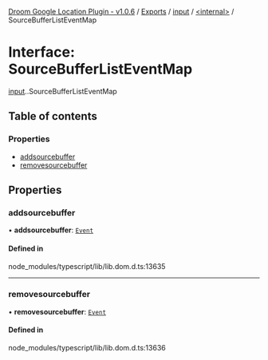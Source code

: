 [Droom Google Location Plugin - v1.0.6](../README.md) / [Exports](../modules.md) / [input](../modules/input.md) / [<internal\>](../modules/input._internal_.md) / SourceBufferListEventMap

# Interface: SourceBufferListEventMap

[input](../modules/input.md).[<internal>](../modules/input._internal_.md).SourceBufferListEventMap

## Table of contents

### Properties

- [addsourcebuffer](input._internal_.SourceBufferListEventMap.md#addsourcebuffer)
- [removesourcebuffer](input._internal_.SourceBufferListEventMap.md#removesourcebuffer)

## Properties

### addsourcebuffer

• **addsourcebuffer**: [`Event`](../modules/input._internal_.md#event)

#### Defined in

node_modules/typescript/lib/lib.dom.d.ts:13635

___

### removesourcebuffer

• **removesourcebuffer**: [`Event`](../modules/input._internal_.md#event)

#### Defined in

node_modules/typescript/lib/lib.dom.d.ts:13636

